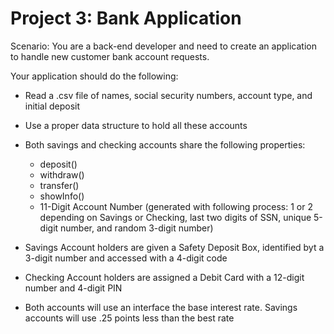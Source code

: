 # Project 3: Bank Application

Scenario: You are a back-end developer and need to create an application to handle new customer bank account requests.

Your application should do the following:
* Read a .csv file of names, social security numbers, account type, and initial deposit
* Use a proper data structure to hold all these accounts
* Both savings and checking accounts share the following properties:
    * deposit()
    * withdraw()
    * transfer()
    * showInfo() 
    * 11-Digit Account Number (generated with following process: 1 or 2 depending on Savings or Checking, last two digits of SSN, unique 5-digit number,    and random 3-digit number)
    
* Savings Account holders are given a Safety Deposit Box, identified byt a 3-digit number and accessed with a 4-digit code
* Checking Account holders are assigned a Debit Card with a 12-digit number and 4-digit PIN
* Both accounts will use an interface the base interest rate.
Savings accounts will use .25 points less than the best rate
